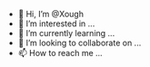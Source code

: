 - 👋 Hi, I’m @Xough
- 👀 I’m interested in ...
- 🌱 I’m currently learning ...
- 💞️ I’m looking to collaborate on ...
- 📫 How to reach me ...

<!---
Xough/Xough is a ✨ special ✨ repository because its `README.md` (this file) appears on your GitHub profile.
You can click the Preview link to take a look at your changes.
--->
